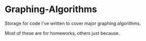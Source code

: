 # Graphing-Algorithms
Storage for code I've written to cover major graphing algorithms.

Most of these are for homeworks, others just because.

